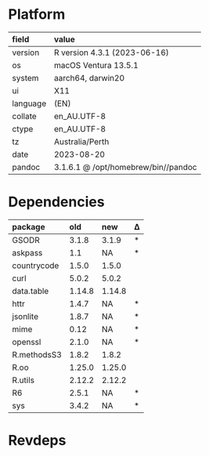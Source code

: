 # Platform

|field    |value                               |
|:--------|:-----------------------------------|
|version  |R version 4.3.1 (2023-06-16)        |
|os       |macOS Ventura 13.5.1                |
|system   |aarch64, darwin20                   |
|ui       |X11                                 |
|language |(EN)                                |
|collate  |en_AU.UTF-8                         |
|ctype    |en_AU.UTF-8                         |
|tz       |Australia/Perth                     |
|date     |2023-08-20                          |
|pandoc   |3.1.6.1 @ /opt/homebrew/bin//pandoc |

# Dependencies

|package     |old    |new    |Δ  |
|:-----------|:------|:------|:--|
|GSODR       |3.1.8  |3.1.9  |*  |
|askpass     |1.1    |NA     |*  |
|countrycode |1.5.0  |1.5.0  |   |
|curl        |5.0.2  |5.0.2  |   |
|data.table  |1.14.8 |1.14.8 |   |
|httr        |1.4.7  |NA     |*  |
|jsonlite    |1.8.7  |NA     |*  |
|mime        |0.12   |NA     |*  |
|openssl     |2.1.0  |NA     |*  |
|R.methodsS3 |1.8.2  |1.8.2  |   |
|R.oo        |1.25.0 |1.25.0 |   |
|R.utils     |2.12.2 |2.12.2 |   |
|R6          |2.5.1  |NA     |*  |
|sys         |3.4.2  |NA     |*  |

# Revdeps

